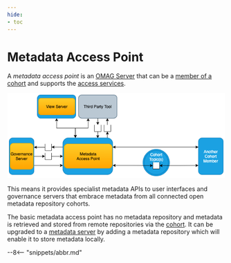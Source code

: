 ```yaml
---
hide:
- toc
---
```


<!-- SPDX-License-Identifier: CC-BY-4.0 -->
<!-- Copyright Contributors to the Egeria project 2020. -->

# Metadata Access Point

A *metadata access point* is an [OMAG Server](omag-server.md) that can be a [member of a cohort](/egeria-docs/services/omrs/cohort/#cohort-members) and supports the [access services](/egeria-docs/services/omas).

![Metadata access point in OMAG Server ecosystem](metadata-access-point.png)

This means it provides specialist metadata APIs to user interfaces and governance servers that embrace metadata from all connected open metadata repository cohorts.

The basic metadata access point has no metadata repository and metadata is retrieved and stored from remote repositories via the [cohort](/egeria-docs/services/omrs/cohort). It can be upgraded to a [metadata server](metadata-server.md) by adding a metadata repository which will enable it to store metadata locally.

--8<-- "snippets/abbr.md"
